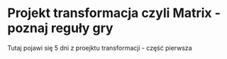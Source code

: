# Projekt transformacja czyli Matrix - poznaj reguły gry

Tutaj pojawi się 5 dni z proejktu transformacji - część pierwsza
